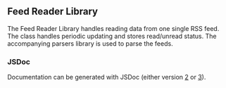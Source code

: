 ## Feed Reader Library

The Feed Reader Library handles reading data from one single RSS feed. The class handles periodic updating and stores read/unread status. The accompanying parsers library is used to parse the feeds.

### JSDoc
Documentation can be generated with JSDoc (either version [2](http://code.google.com/p/jsdoc-toolkit/) or [3](https://github.com/micmath/jsdoc)).